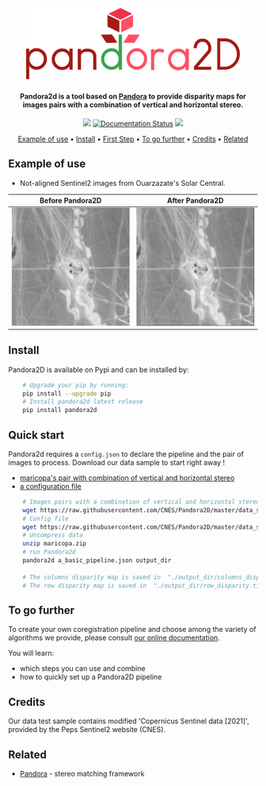 <h1 align="center">
<a href="https://pandora2d.readthedocs.io/?badge=latest"><img src="https://raw.githubusercontent.com/CNES/Pandora2D/master/docs/source/Images/logo/logo_pandora2d.png?inline=false" alt="Pandora2D coregistration Framework" width="432"></a>
</h1>

<h4 align="center">Pandora2d  is a tool based on <a href="https://github.com/CNES/Pandora">Pandora<a/> to provide disparity maps
for images pairs with a combination of vertical and horizontal stereo.</h4>

<p align="center">
  <a><img src="https://github.com/CNES/Pandora2D/actions/workflows/pandora2d_ci.yml/badge.svg?branch=master"></a>
  <a href='https://pandora2d.readthedocs.io/?badge=latest'><img src='https://readthedocs.org/projects/pandora2d/badge/?version=latest' alt='Documentation Status' /></a>
  <a href="https://opensource.org/licenses/Apache-2.0/"><img src="https://img.shields.io/badge/License-Apache%202.0-blue.svg"></a>
</p>

<p align="center">
  <a href="#example-of-use">Example of use</a> •
  <a href="#install">Install</a> •
  <a href="#first-step">First Step</a> •
  <a href="#to-go-further">To go further</a> •
  <a href="#credits">Credits</a> •
  <a href="#related">Related</a> 
</p>

## Example of use

* Not-aligned Sentinel2 images from Ouarzazate's Solar Central.

Before Pandora2D   |  After Pandora2D
:-----------------:|:----------------:
![](https://raw.githubusercontent.com/CNES/Pandora2D/master/docs/source/Images/avant_recalage.gif?inline=false)  |  ![](https://raw.githubusercontent.com/CNES/Pandora2D/master/docs/source/Images/apres_recalage.gif?inline=false)


## Install

Pandora2D is available on Pypi and can be installed by:

```bash
    # Upgrade your pip by running:
    pip install --upgrade pip
    # Install pandora2d latest release
    pip install pandora2d
````

## Quick start

Pandora2d requires a `config.json` to declare the pipeline and the pair of images to process.
Download our data sample to start right away !

- [maricopa's pair with combination of vertical and horizontal stereo](https://raw.githubusercontent.com/CNES/Pandora2D/master/data_samples/images/maricopa.zip)
- [a configuration file](https://raw.githubusercontent.com/CNES/Pandora2D/master/data_samples/json_conf_files/a_basic_pipeline.json)

```bash
    # Images pairs with a combination of vertical and horizontal stereo
    wget https://raw.githubusercontent.com/CNES/Pandora2D/master/data_samples/images/maricopa.zip
    # Config file
    wget https://raw.githubusercontent.com/CNES/Pandora2D/master/data_samples/json_conf_files/a_basic_pipeline.json
    # Uncompress data
    unzip maricopa.zip
    # run Pandora2d
    pandora2d a_basic_pipeline.json output_dir

    # The columns disparity map is saved in  "./output_dir/columns_disparity.tif"
    # The row disparity map is saved in  "./output_dir/row_disparity.tif"
```

## To go further

To create your own coregistration pipeline and choose among the variety of
algorithms we provide, please consult [our online documentation](https://pandora2d.readthedocs.io).

You will learn:

* which steps you can use and combine
* how to quickly set up a Pandora2D pipeline

## Credits

Our data test sample contains modified 'Copernicus Sentinel data [2021]', provided by the Peps Sentinel2 website (CNES).


## Related

* [Pandora](<https://github.com/cnes/pandora>) - stereo matching framework
